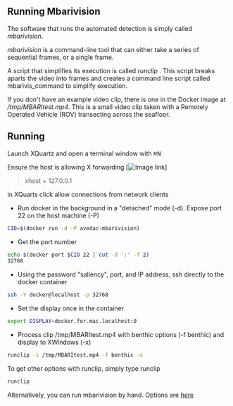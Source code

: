 ## Running Mbarivision

The software that runs the automated detection is simply called *mbarivision*. 

*mbarivision* is a command-line tool that can either take a series of sequential frames, or a single frame.

A script that simplifies its execution is called *runclip* . This script breaks aparts the video into 
frames and creates a command line script called mbarivis_command to simplify execution.

If you don't have an example video clip, there is one in the Docker image at */tmp/MBARItest.mp4*.
This is a small video clip taken with a Remotely Operated Vehicle (ROV) transecting across the seafloor.
 
## Running 
Launch XQuartz and open a terminal window with <kbd>&#8984;N</kbd>
 
Ensure the host is allowing X forwarding 
[![ Image link ](img/xquarts_allow.jpg)]

> xhost + 127.0.0.1

in XQuarts click allow connections from network clients
 
* Run docker in the background in a "detached" mode (-d). Expose port 22 on the host machine (-P)  

```bash 
CID=$(docker run -d -P avedac-mbarivision)
```

* Get the port number

```bash
echo $(docker port $CID 22 | cut -d ':' -f 2)
32768
```

* Using the password "saliency", port, and IP address, ssh directly to the docker container
```bash 
ssh -Y docker@localhost -p 32768 
```

* Set the display once in the container
```bash
export DISPLAY=docker.for.mac.localhost:0
```

* Process clip /tmp/MBARItest.mp4 with benthic options (-f benthic) and display to XWindows (-x)
```bash
runclip -i /tmp/MBARItest.mp4 -f benthic -x 
```
  
To get other options with runclip, simply type runclip
```bash
runclip 
```

Alternatively, you can run mbarivision by hand. 
Options are [here](OPTIONS.md) 
